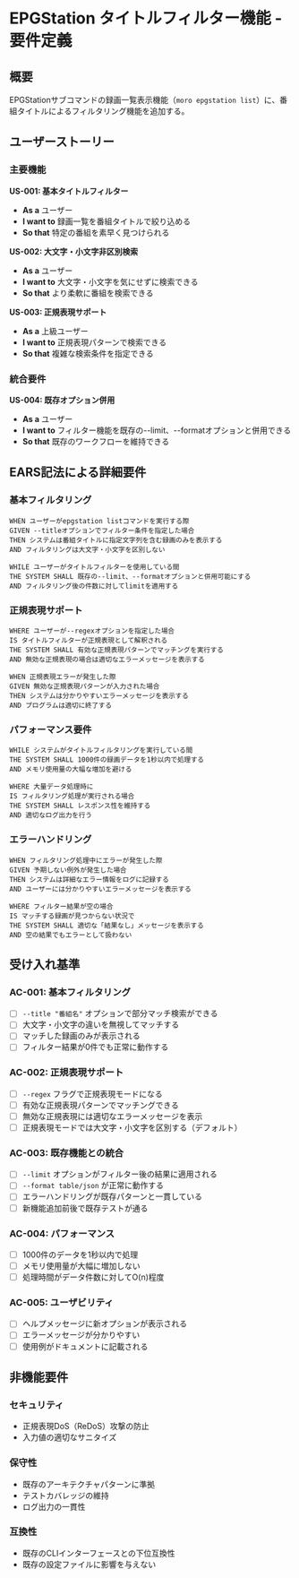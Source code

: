 # EPGStation タイトルフィルター機能 - 要件定義

## 概要

EPGStationサブコマンドの録画一覧表示機能（`moro epgstation list`）に、番組タイトルによるフィルタリング機能を追加する。

## ユーザーストーリー

### 主要機能

**US-001: 基本タイトルフィルター**

- **As a** ユーザー
- **I want to** 録画一覧を番組タイトルで絞り込める
- **So that** 特定の番組を素早く見つけられる

**US-002: 大文字・小文字非区別検索**

- **As a** ユーザー
- **I want to** 大文字・小文字を気にせずに検索できる
- **So that** より柔軟に番組を検索できる

**US-003: 正規表現サポート**

- **As a** 上級ユーザー
- **I want to** 正規表現パターンで検索できる
- **So that** 複雑な検索条件を指定できる

### 統合要件

**US-004: 既存オプション併用**

- **As a** ユーザー
- **I want to** フィルター機能を既存の--limit、--formatオプションと併用できる
- **So that** 既存のワークフローを維持できる

## EARS記法による詳細要件

### 基本フィルタリング

```
WHEN ユーザーがepgstation listコマンドを実行する際
GIVEN --titleオプションでフィルター条件を指定した場合
THEN システムは番組タイトルに指定文字列を含む録画のみを表示する
AND フィルタリングは大文字・小文字を区別しない

WHILE ユーザーがタイトルフィルターを使用している間
THE SYSTEM SHALL 既存の--limit、--formatオプションと併用可能にする
AND フィルタリング後の件数に対してlimitを適用する
```

### 正規表現サポート

```
WHERE ユーザーが--regexオプションを指定した場合
IS タイトルフィルターが正規表現として解釈される
THE SYSTEM SHALL 有効な正規表現パターンでマッチングを実行する
AND 無効な正規表現の場合は適切なエラーメッセージを表示する

WHEN 正規表現エラーが発生した際
GIVEN 無効な正規表現パターンが入力された場合
THEN システムは分かりやすいエラーメッセージを表示する
AND プログラムは適切に終了する
```

### パフォーマンス要件

```
WHILE システムがタイトルフィルタリングを実行している間
THE SYSTEM SHALL 1000件の録画データを1秒以内で処理する
AND メモリ使用量の大幅な増加を避ける

WHERE 大量データ処理時に
IS フィルタリング処理が実行される場合
THE SYSTEM SHALL レスポンス性を維持する
AND 適切なログ出力を行う
```

### エラーハンドリング

```
WHEN フィルタリング処理中にエラーが発生した際
GIVEN 予期しない例外が発生した場合
THEN システムは詳細なエラー情報をログに記録する
AND ユーザーには分かりやすいエラーメッセージを表示する

WHERE フィルター結果が空の場合
IS マッチする録画が見つからない状況で
THE SYSTEM SHALL 適切な「結果なし」メッセージを表示する
AND 空の結果でもエラーとして扱わない
```

## 受け入れ基準

### AC-001: 基本フィルタリング

- [ ] `--title "番組名"` オプションで部分マッチ検索ができる
- [ ] 大文字・小文字の違いを無視してマッチする
- [ ] マッチした録画のみが表示される
- [ ] フィルター結果が0件でも正常に動作する

### AC-002: 正規表現サポート

- [ ] `--regex` フラグで正規表現モードになる
- [ ] 有効な正規表現パターンでマッチングできる
- [ ] 無効な正規表現には適切なエラーメッセージを表示
- [ ] 正規表現モードでは大文字・小文字を区別する（デフォルト）

### AC-003: 既存機能との統合

- [ ] `--limit` オプションがフィルター後の結果に適用される
- [ ] `--format table/json` が正常に動作する
- [ ] エラーハンドリングが既存パターンと一貫している
- [ ] 新機能追加前後で既存テストが通る

### AC-004: パフォーマンス

- [ ] 1000件のデータを1秒以内で処理
- [ ] メモリ使用量が大幅に増加しない
- [ ] 処理時間がデータ件数に対してO(n)程度

### AC-005: ユーザビリティ

- [ ] ヘルプメッセージに新オプションが表示される
- [ ] エラーメッセージが分かりやすい
- [ ] 使用例がドキュメントに記載される

## 非機能要件

### セキュリティ

- 正規表現DoS（ReDoS）攻撃の防止
- 入力値の適切なサニタイズ

### 保守性

- 既存のアーキテクチャパターンに準拠
- テストカバレッジの維持
- ログ出力の一貫性

### 互換性

- 既存のCLIインターフェースとの下位互換性
- 既存の設定ファイルに影響を与えない
